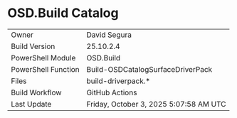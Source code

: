 ﻿# OSD.Build Catalog

| | |
|-|-|
| Owner | David Segura |
| Build Version | 25.10.2.4 |
| PowerShell Module | OSD.Build |
| PowerShell Function | Build-OSDCatalogSurfaceDriverPack |
| Files | build-driverpack.* |
| Build Workflow | GitHub Actions |
| Last Update | Friday, October 3, 2025 5:07:58 AM UTC |
